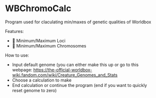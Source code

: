 # WBChromoCalc
Program used for claculating min/maxes of genetic qualities of Worldbox

Features:
- :small_blue_diamond: Minimum/Maximum Loci
- :large_blue_diamond: Minimum/Maximum Chromosomes

How to use:
- Input default genome (you can either make this up or go to this webpage: https://the-official-worldbox-wiki.fandom.com/wiki/Creature_Genomes_and_Stats
- Choose a calculation to make
- End calculation or continue the program (end if you want to quickly reset genome to zero)
